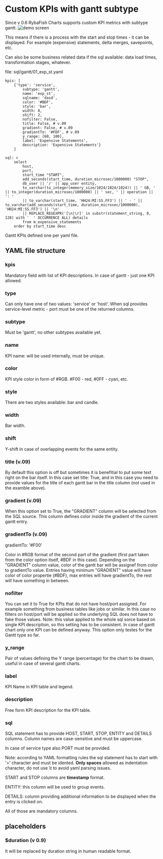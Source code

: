 # Custom KPIs with gantt subtype
Since v 0.6 RybaFish Charts supports custom KPI metrics with subtype gantt.
![demo screen](http://rybafish.github.io/gantt09.png)

This means if there is a process with the start and stop times - it can be displayed. For example (expensive) statements, delta merges, savepoints, etc.

Can also be some business related data if the sql available: data load times, transformation stages, whatever.

file: sql/gantt/01_exp_st.yaml
```
kpis: [
    {'type': 'service',
        subtype: 'gantt',
        name: 'exp_st',
        sqlname: 'dasd',
        color: '#BDF',
        style: 'bar',
        width: 8,
        shift: 2,
        nofilter: False,
        title: False, # v.09
        gradient: False, # v.09
        gradientTo: '#FDF', # v.09
        y_range: [60, 100],
        label: 'Expensive Statements',
        description: 'Expensive Statements'}
    ]

sql: >
    select
        host,
        port,
        start_time "START",
        add_seconds(start_time, duration_microsec/1000000) "STOP",
        db_user || '/' || app_user entity,
        to_varchar(to_integer(memory_size/1024/1024/1024)) || ' GB, ' || to_integer(duration_microsec/1000000) || ' sec, ' || operation || ': '
        || to_varchar(start_time, 'HH24:MI:SS.FF3') || ' - ' || to_varchar(add_seconds(start_time, duration_microsec/1000000), 'HH24:MI:SS.FF3') || '\n'
        || REPLACE_REGEXPR('[\n|\r]' in substr(statement_string, 0, 128) with '  ' OCCURRENCE ALL) details
        from m_expensive_statements
    order by start_time desc
```

Gantt KPIs defined one per yaml file.

## YAML file structure
### kpis
Mandatory field with list of KPI descriptions. In case of gantt - just one KPI allowed.

### type
Can only have one of two values: 'service' or 'host'.
When sql provides service-level metric - port must be one of the returned columns. 

### subtype
Must be 'gantt', no other subtypes available yet.

### name
KPI name: will be used internally, must be unique.

### color
KPI style color in form of #RGB. #F00 - red, #0FF - cyan, etc.

### style
There are two styles available: bar and candle.

### width
Bar width.

### shift
Y-shift in case of overlapping events for the same entity.

### title (v.09)
By default this option is off but sometimes it is benefitial to put some text right on the bar itself. In this case set title: True, and in this case you need to provide values for the title of each gantt bar in the title column (not used in the examble above).

### gradient (v.09)
When this option set to True, the "GRADIENT" column will be selected from the SQL source. This column defines color inside the gradient of the current gantt entry.

### gradientTo (v.09)
gradientTo: '#F00'

Color in #RGB format of the second part of the gradient (first part taken from the color option itself, #BDF in this case). Depending on the "GRADIENT" column value, color of the gantt bar will be assignef from color to gradientTo value. Entries having minimum "GRADIENT" value will have color of color propertie (#BDF), max entries will have gradientTo, the rest will have something in between.


### nofilter
You can set it to True for KPIs that do not have host/port assigned. For example something from business tables like jobs or similar. In this case no filters on host/port will be applied so the underlying SQL does not have to fake those values. Note: this value applied to the whole sql sorce based on single KPI description, so this setting has to be consistent. In case of gantt chart only one KPI can be defined anyway. This option only testes for the Gantt type so far.

### y_range
Pair of values defining the Y range (percentage) for the chart to be drawn, useful in case of several gantt charts.

### label
KPI Name in KPI table and legend.

### description
Free form KPI description for the KPI table.

### sql
SQL statement has to provide HOST, START, STOP, ENTITY and DETAILS columns. Column names are case-sensitive and must be uppercase.

In case of service type also PORT must be provided.

Note: according to YAML formatting rules the sql statement has to start with '>' character and must be idented. **Only spaces** allowed as indentation character, do not use \t to avoid yaml parsing issues.

START and STOP columns are **timestamp** format.

ENTITY: this column will be used to group events.

DETAILS: column providing additional information to be displayed when the entry is clicked on.

All of those are mandatory columns.

## placeholders
### $duration (v 0.9)

It will be replaced by duration string in human readable format.
